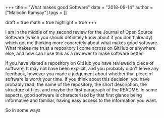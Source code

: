 +++
title = "What makes good Software"
date = "2018-09-14"
author = ["Malcolm Ramsay"]
tags = []

draft = true
math = true
highlight = true
+++

I am in the middle of my second review for
the Journal of Open Source Software
(which you should definitely know about if you don't already)
which got me thinking more concretely about
what makes good software.
What makes me trust a repository I come across on GitHub or anywhere else,
and how can I use this as a reviewer to make software better.

If you have visited a repository on GitHub
you have reviewed a piece of software.
It may not have been explicit,
and you probably didn't leave any feedback,
however you made a judgement about
whether that piece of software is worth your time.
If you think about this decision,
you have probably read;
the name of the repository,
the short description,
the structure of files,
and maybe the first paragraph of the README.
In some aspects, good software is characterised by
that first glance being informative and familiar,
having easy access to the information you want.

So in some ways
